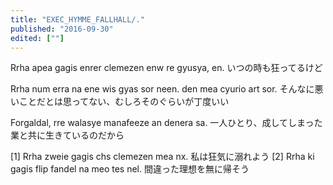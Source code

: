 ```yaml
---
title: "EXEC_HYMME_FALLHALL/."
published: "2016-09-30"
edited: [""]
---
```


Rrha apea gagis enrer clemezen enw re gyusya, en.
いつの時も狂ってるけど

Rrha num erra na ene wis gyas sor neen. den mea cyurio art sor.
そんなに悪いことだとは思ってない、むしろそのぐらいが丁度いい

Forgaldal, rre walasye manafeeze an denera sa.
一人ひとり、成してしまった業と共に生きているのだから

[1] Rrha zweie gagis chs clemezen mea nx.
私は狂気に溺れよう
[2] Rrha ki gagis flip fandel na meo tes nel.
間違った理想を無に帰そう

